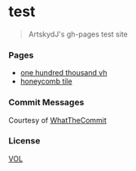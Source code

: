 # test

> ArtskydJ's gh-pages test site

### Pages

- [one hundred thousand vh](http://artskydj.github.io/test/1k.html)
- [honeycomb tile](http://artskydj.github.io/test/honeycomb.html)

### Commit Messages

Courtesy of [WhatTheCommit](http://whatthecommit.com/)

### License

[VOL](http://veryopenlicense.com/)
